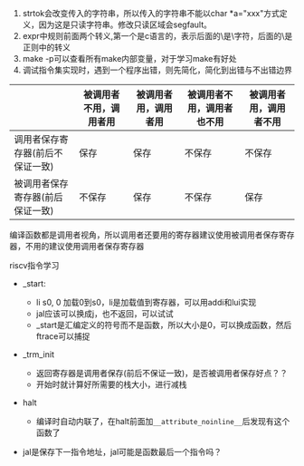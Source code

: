 1. strtok会改变传入的字符串，所以传入的字符串不能以char *a="xxx"方式定义，因为这是只读字符串。修改只读区域会segfault。
2. expr中规则前面两个转义\,第一个是c语言的，表示后面的\是\字符，后面的\是正则中的转义
3. make -p可以查看所有make内部变量，对于学习make有好处
4. 调试指令集实现时，遇到一个程序出错，则先简化，简化到出错与不出错边界

| | 被调用者不用，调用者用 | 被调用者用，调用者用 | 被调用者不用，调用者也不用 | 被调用者用，调用者不用 |
| - | - | - | - | - |
| 调用者保存寄存器(前后不保证一致) | 保存 | 保存 | 不保存 | 不保存 |
| 被调用者保存寄存器(前后保证一致) | 不保存 | 保存 | 不保存 | 保存 |

编译函数都是调用者视角，所以调用者还要用的寄存器建议使用被调用者保存寄存器，不用的建议使用调用者保存寄存器

riscv指令学习

- _start:
    - li s0, 0 加载0到s0，li是加载值到寄存器，可以用addi和lui实现
    - jal应该可以换成j，也不返回，可以试试
    - _start是汇编定义的符号而不是函数，所以大小是0，可以换成函数，然后ftrace可以捕捉
- _trm_init
    - 返回寄存器是调用者保存(前后不保证一致)，是否被调用者保存好点？？
    - 开始时就计算好所需要的栈大小，进行减栈
- halt
    - 编译时自动内联了，在halt前面加`__attribute_noinline__`后发现有这个函数了

- jal是保存下一指令地址，jal可能是函数最后一个指令吗？
